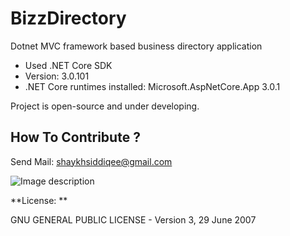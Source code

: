 # BizzDirectory
Dotnet MVC framework based business directory application
- Used .NET Core SDK
- Version:   3.0.101
- .NET Core runtimes installed: Microsoft.AspNetCore.App 3.0.1

Project is open-source and under developing.

## How To Contribute ?
Send Mail: shaykhsiddiqee@gmail.com

![Image description](https://i.imgur.com/qxwVgIU.png)


**License: ** 

GNU GENERAL PUBLIC LICENSE - Version 3, 29 June 2007
